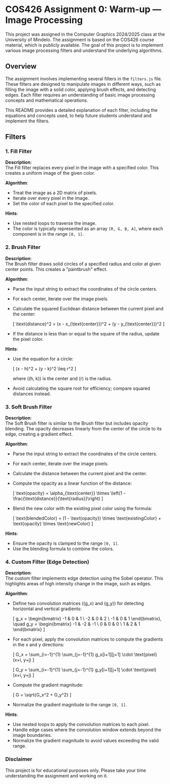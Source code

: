 # COS426 Assignment 0: Warm-up — Image Processing

This project was assigned in the Computer Graphics 2024/2025 class at the University of Mindelo. The assignment is based on the COS426 course material, which is publicly available. The goal of this project is to implement various image processing filters and understand the underlying algorithms.

## Overview

The assignment involves implementing several filters in the `filters.js` file. These filters are designed to manipulate images in different ways, such as filling the image with a solid color, applying brush effects, and detecting edges. Each filter requires an understanding of basic image processing concepts and mathematical operations.

This README provides a detailed explanation of each filter, including the equations and concepts used, to help future students understand and implement the filters.


## Filters

### 1. Fill Filter

**Description**:  
The Fill filter replaces every pixel in the image with a specified color. This creates a uniform image of the given color.

**Algorithm**:  
- Treat the image as a 2D matrix of pixels.
- Iterate over every pixel in the image.
- Set the color of each pixel to the specified color.

**Hints**:  
- Use nested loops to traverse the image.
- The color is typically represented as an array `[R, G, B, A]`, where each component is in the range `[0, 1]`.



### 2. Brush Filter

**Description**:  
The Brush filter draws solid circles of a specified radius and color at given center points. This creates a "paintbrush" effect.

**Algorithm**:  
- Parse the input string to extract the coordinates of the circle centers.
- For each center, iterate over the image pixels.
- Calculate the squared Euclidean distance between the current pixel and the center:

  \[
  \text{distance}^2 = (x - x_{\text{center}})^2 + (y - y_{\text{center}})^2
  \]

- If the distance is less than or equal to the square of the radius, update the pixel color.

**Hints**:  
- Use the equation for a circle:

  \[
  (x - h)^2 + (y - k)^2 \leq r^2
  \]

  where \((h, k)\) is the center and \(r\) is the radius.
- Avoid calculating the square root for efficiency; compare squared distances instead.



### 3. Soft Brush Filter

**Description**:  
The Soft Brush filter is similar to the Brush filter but includes opacity blending. The opacity decreases linearly from the center of the circle to its edge, creating a gradient effect.

**Algorithm**:  
- Parse the input string to extract the coordinates of the circle centers.
- For each center, iterate over the image pixels.
- Calculate the distance between the current pixel and the center.
- Compute the opacity as a linear function of the distance:

  \[
  \text{opacity} = \alpha_{\text{center}} \times \left(1 - \frac{\text{distance}}{\text{radius}}\right)
  \]

- Blend the new color with the existing pixel color using the formula:

  \[
  \text{blendedColor} = (1 - \text{opacity}) \times \text{existingColor} + \text{opacity} \times \text{newColor}
  \]

**Hints**:  
- Ensure the opacity is clamped to the range `[0, 1]`.
- Use the blending formula to combine the colors.



### 4. Custom Filter (Edge Detection)

**Description**:  
The custom filter implements edge detection using the Sobel operator. This highlights areas of high intensity change in the image, such as edges.

**Algorithm**:  
- Define two convolution matrices (\(g_x\) and \(g_y\)) for detecting horizontal and vertical gradients:

  \[
  g_x = \begin{bmatrix} -1 & 0 & 1 \\ -2 & 0 & 2 \\ -1 & 0 & 1 \end{bmatrix}, \quad
  g_y = \begin{bmatrix} -1 & -2 & -1 \\ 0 & 0 & 0 \\ 1 & 2 & 1 \end{bmatrix}
  \]

- For each pixel, apply the convolution matrices to compute the gradients in the x and y directions:

  \[
  G_x = \sum_{i=-1}^{1} \sum_{j=-1}^{1} g_x[i+1][j+1] \cdot \text{pixel}(x+i, y+j)
  \]

  \[
  G_y = \sum_{i=-1}^{1} \sum_{j=-1}^{1} g_y[i+1][j+1] \cdot \text{pixel}(x+i, y+j)
  \]

- Compute the gradient magnitude:

  \[
  G = \sqrt{G_x^2 + G_y^2}
  \]

- Normalize the gradient magnitude to the range `[0, 1]`.

**Hints**:  
- Use nested loops to apply the convolution matrices to each pixel.
- Handle edge cases where the convolution window extends beyond the image boundaries.
- Normalize the gradient magnitude to avoid values exceeding the valid range.


### Disclaimer

This project is for educational purposes only. Please take your time understanding the assignment and working on it.
